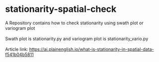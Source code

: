 # stationarity-spatial-check
A Repository contains how to check stationarity using swath plot or variogram plot
<br></br> Swath plot is stationarity.py and variogram plot is stationarity_vario.py
<br> </br> Article link: https://ai.plainenglish.io/what-is-stationarity-in-spatial-data-f541b04b5811
